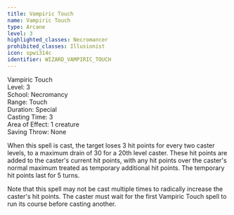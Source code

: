 ```yaml
---
title: Vampiric Touch
name: Vampiric Touch
type: Arcane
level: 3
highlighted_classes: Necromancer
prohibited_classes: Illusionist
icon: spwi314c
identifier: WIZARD_VAMPIRIC_TOUCH
---
```

Vampiric Touch  
Level: 3  
School: Necromancy  
Range: Touch  
Duration: Special  
Casting Time: 3  
Area of Effect: 1 creature  
Saving Throw: None  
  
When this spell is cast, the target loses 3 hit points for every two caster levels, to a maximum drain of 30 for a 20th level caster. These hit points are added to the caster's current hit points, with any hit points over the caster's normal maximum treated as temporary additional hit points. The temporary hit points last for 5 turns.  
  
Note that this spell may not be cast multiple times to radically increase the caster's hit points. The caster must wait for the first Vampiric Touch spell to run its course before casting another.  
